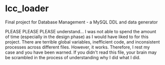 # lcc_loader
Final project for Database Management - a MySQL DDL and data generator

PLEASE PLEASE PLEASE understand... I was not able to spend the amount of time (especially in the design phase) 
as I would have liked to for this project. There are terrible global variables, inefficient code, and inconsistent
processes across different files. However, it works. Therefore, I rest my case and you have been warned. If you
didn't read this file, your brain may be scrambled in the process of understanding why I did what I did.
